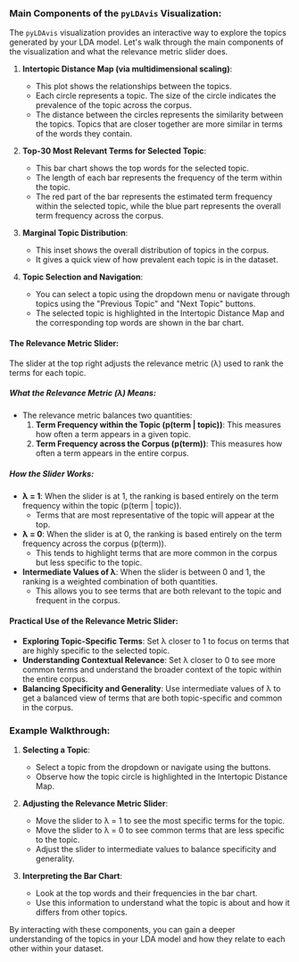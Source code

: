 ### Main Components of the `pyLDAvis` Visualization:
The `pyLDAvis` visualization provides an interactive way to explore the topics generated by your LDA model. Let's walk through the main components of the visualization and what the relevance metric slider does.
1. **Intertopic Distance Map (via multidimensional scaling)**:
   - This plot shows the relationships between the topics.
   - Each circle represents a topic. The size of the circle indicates the prevalence of the topic across the corpus.
   - The distance between the circles represents the similarity between the topics. Topics that are closer together are more similar in terms of the words they contain.

2. **Top-30 Most Relevant Terms for Selected Topic**:
   - This bar chart shows the top words for the selected topic.
   - The length of each bar represents the frequency of the term within the topic.
   - The red part of the bar represents the estimated term frequency within the selected topic, while the blue part represents the overall term frequency across the corpus.

3. **Marginal Topic Distribution**:
   - This inset shows the overall distribution of topics in the corpus.
   - It gives a quick view of how prevalent each topic is in the dataset.

4. **Topic Selection and Navigation**:
   - You can select a topic using the dropdown menu or navigate through topics using the "Previous Topic" and "Next Topic" buttons.
   - The selected topic is highlighted in the Intertopic Distance Map and the corresponding top words are shown in the bar chart.

#### The Relevance Metric Slider:

The slider at the top right adjusts the relevance metric (λ) used to rank the terms for each topic. 

##### What the Relevance Metric (λ) Means:
- The relevance metric balances two quantities: 
  1. **Term Frequency within the Topic (p(term | topic))**: This measures how often a term appears in a given topic.
  2. **Term Frequency across the Corpus (p(term))**: This measures how often a term appears in the entire corpus.

##### How the Slider Works:
- **λ = 1**: When the slider is at 1, the ranking is based entirely on the term frequency within the topic (p(term | topic)).
  - Terms that are most representative of the topic will appear at the top.
- **λ = 0**: When the slider is at 0, the ranking is based entirely on the term frequency across the corpus (p(term)).
  - This tends to highlight terms that are more common in the corpus but less specific to the topic.
- **Intermediate Values of λ**: When the slider is between 0 and 1, the ranking is a weighted combination of both quantities.
  - This allows you to see terms that are both relevant to the topic and frequent in the corpus.

#### Practical Use of the Relevance Metric Slider:

- **Exploring Topic-Specific Terms**: Set λ closer to 1 to focus on terms that are highly specific to the selected topic.
- **Understanding Contextual Relevance**: Set λ closer to 0 to see more common terms and understand the broader context of the topic within the entire corpus.
- **Balancing Specificity and Generality**: Use intermediate values of λ to get a balanced view of terms that are both topic-specific and common in the corpus.


### Example Walkthrough:

1. **Selecting a Topic**:
   - Select a topic from the dropdown or navigate using the buttons.
   - Observe how the topic circle is highlighted in the Intertopic Distance Map.

2. **Adjusting the Relevance Metric Slider**:
   - Move the slider to λ = 1 to see the most specific terms for the topic.
   - Move the slider to λ = 0 to see common terms that are less specific to the topic.
   - Adjust the slider to intermediate values to balance specificity and generality.

3. **Interpreting the Bar Chart**:
   - Look at the top words and their frequencies in the bar chart.
   - Use this information to understand what the topic is about and how it differs from other topics.

By interacting with these components, you can gain a deeper understanding of the topics in your LDA model and how they relate to each other within your dataset.

